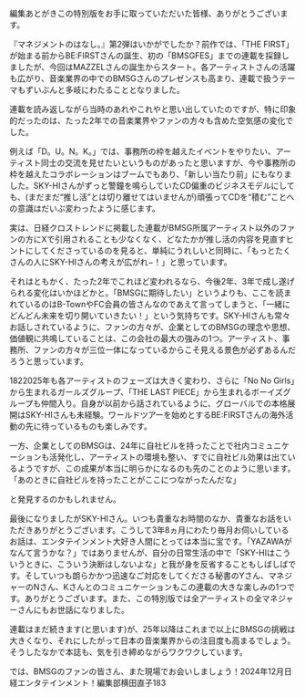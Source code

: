 編集あとがきこの特別版をお手に取っていただいた皆様、ありがとうございます。
『マネジメントのはなし。』第2弾はいかがでしたか？前作では、「THE FIRST」が始まる前からBE:FIRSTさんの誕生、初の「BMSGFES」までの連載を採録しましたが、今回はMAZZELさんの誕生からスタート。各アーティストさんの活躍も広がり、音楽業界の中でのBMSGさんのプレゼンスも高まり、連載で扱うテーマもずいぶんと多岐にわたることとなりました。
連載を読み返しながら当時のあれやこれやと思い出していたのですが、特に印象的だったのは、たった2年での音楽業界やファンの方々も含めた空気感の変化でした。
例えば「D。U。N。K。」では、事務所の枠を越えたイベントをやりたい、アーティスト同士の交流を見せたいというものがあったと思いますが、今や事務所の枠を越えたコラボレーションはブームでもあり、「新しい当たり前」にもなりました。SKY-HIさんがずっと警鐘を鳴らしていたCD偏重のビジネスモデルにしても、(まだまだ“推し活”とは切り離せてはいませんが)頑張ってCDを“積む”ことへの意識はだいぶ変わったように感じます。
実は、日経クロストレンドに掲載した連載がBMSG所属アーティスト以外のファンの方にXで引用されることも少なくなく、どなたかが推し活の内容を見直すヒントにしてくださっているのを見ると、単純にうれしいと同時に、「もっとたくさんの人にSKY-HIさんの考えが広がれ−！」と思っています。
それはともかく、たった2年でこれほど変われるなら、今後2年、3年で成し遂げられる変化はいかほどかと。「BMSGに期待したい」というよりも、ここを読まれているのはB-TownやFC会員の皆さんなのであえて言ってしまうと、「一緒にどんどん未来を切り開いていきたい！」という気持ちです。SKY-HIさんも常々お話しされているように、ファンの方々が、企業としてのBMSGの理念や思想、価値観に共鳴していることは、この会社の最大の強みの1つ。アーティスト、事務所、ファンの方々が三位一体になっているからこそ見える景色が必ずあるんだろうと思っています。
1822025年も各アーティストのフェーズは大きく変わり、さらに「No No Girls」から生まれるガールズグループ、「THE LAST PIECE」から生まれるボーイズグループも仲間入り。自身が以前から話されているように、グローバルでの本格展開はSKY-HIさんも未経験。ワールドツアーを始めとするBE:FIRSTさんの海外活動の先に待っているものも楽しみです。
一方、企業としてのBMSGは、24年に自社ビルを持ったことで社内コミュニケーションも活発化し、アーティストの環境も整い、すでに自社ビル効果は出ているようですが、この成果が本当に明らかになるのも先のことのように思います。「あのときに自社ビルを持ったことがここにつながったんだな」
と発見するのかもしれません。
最後になりましたがSKY-HIさん。いつも貴重なお時間のなか、貴重なお話をいただきありがとうございます。こうして3年8ヵ月にわたり毎月お伺いしているお話は、エンタテインメント大好き人間にとっては本当に宝です。「YAZAWAがなんて言うかな？」ではありませんが、自分の日常生活の中で「SKY-HIはこういうときに、こういう決断はしないよな」と我が身を反省することもしばしばです。そしていつも朗らかかつ迅速なご対応をしてくださる秘書のYさん、マネジャーのNさん、Kさんとのコミュニケーションもこの連載の大きな楽しみの1つです。ありがとうございます。また、この特別版では全アーティストの全マネジャーさんにもお世話になりました。
連載はまだ続きます(と思います)が、25年以降はこれまで以上にBMSGの挑戦は大きくなり、それにしたがって日本の音楽業界からの注目度も高まるでしょう。そうしたなかで本誌も、気を引き締めながらワクワクしています。
では、BMSGのファンの皆さん、また現場でお会いしましょう！2024年12月日経エンタテインメント！編集部横田直子183

